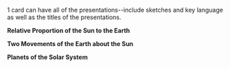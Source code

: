 1 card can have all of the presentations--include sketches and key language as well as the titles of the presentations.  
  
**Relative Proportion of the Sun to the Earth**  
  
**Two Movements of the Earth about the Sun**  
  
**Planets of the Solar System**